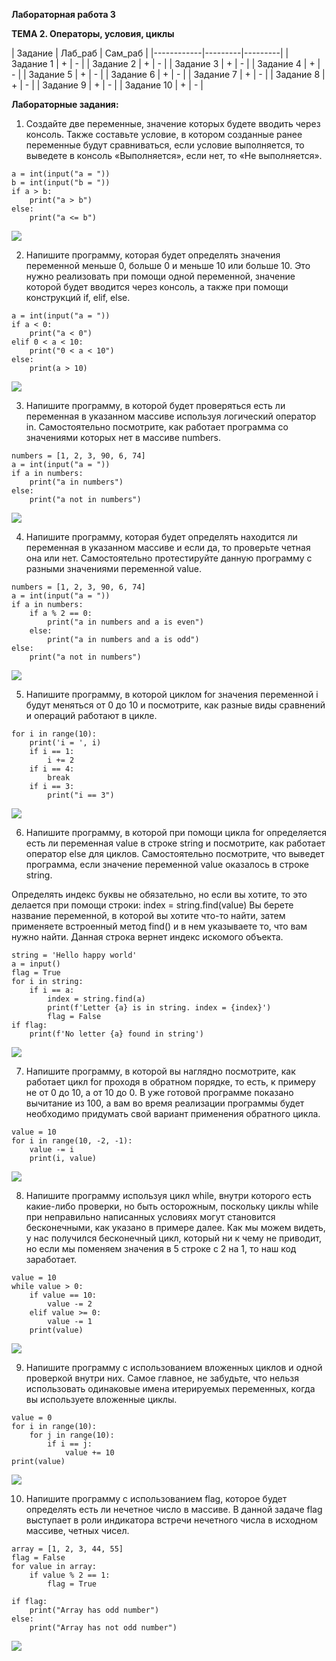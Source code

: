 **Лабораторная работа 3**

**ТЕМА 2. Операторы, условия, циклы**

﻿| Задание    | Лаб_раб | Сам_раб |
|------------|---------|---------|
| Задание 1  | +       | -       |
| Задание 2  | +       | -       |
| Задание 3  | +       | -       |
| Задание 4  | +       | -       |
| Задание 5  | +       | -       |
| Задание 6  | +       | -       |
| Задание 7  | +       | -       |
| Задание 8  | +       | -       |
| Задание 9  | +       | -       |
| Задание 10 | +       | -       |


**Лабораторные задания:**

1) Создайте две переменные, значение которых будете вводить через консоль\. Также составьте условие, в котором созданные ранее переменные будут сравниваться, если условие выполняется, то выведете в консоль «Выполняется», если нет, то «Не выполняется»\.
   
```
a = int(input("a = "))
b = int(input("b = "))
if a > b:
    print("a > b")
else:
    print("a <= b")
```
![](https://github.com/polinati4444/labs/blob/%D0%A2%D0%B5%D0%BC%D0%B0_3/1.png)

2) Напишите программу, которая будет определять значения переменной меньше 0, больше 0 и меньше 10 или больше 10\. Это нужно реализовать при помощи одной переменной, значение которой будет вводится через консоль, а также при помощи конструкций if, elif, else\. 
```
a = int(input("a = "))
if a < 0:
    print("a < 0")
elif 0 < a < 10:
    print("0 < a < 10")
else:
    print(a > 10)
```
![](https://github.com/polinati4444/labs/blob/%D0%A2%D0%B5%D0%BC%D0%B0_3/2.png)

3) Напишите программу, в которой будет проверяться есть ли переменная в указанном массиве используя логический оператор in\. Самостоятельно посмотрите, как работает программа со значениями которых нет в массиве numbers\. 
```
numbers = [1, 2, 3, 90, 6, 74]
a = int(input("a = "))
if a in numbers:
    print("a in numbers")
else:
    print("a not in numbers")
```
![](https://github.com/polinati4444/labs/blob/%D0%A2%D0%B5%D0%BC%D0%B0_3/3.png)

4) Напишите программу, которая будет определять находится ли переменная в указанном массиве и если да, то проверьте четная она или нет\. Самостоятельно протестируйте данную программу с разными значениями переменной value\. 
```
numbers = [1, 2, 3, 90, 6, 74]
a = int(input("a = "))
if a in numbers:
    if a % 2 == 0:
        print("a in numbers and a is even")
    else:
        print("a in numbers and a is odd")
else:
    print("a not in numbers")
```
![](https://github.com/polinati4444/labs/blob/%D0%A2%D0%B5%D0%BC%D0%B0_3/4.png)

5) Напишите программу, в которой циклом for значения переменной i будут меняться от 0 до 10 и посмотрите, как разные виды сравнений и операций работают в цикле\. 
```
for i in range(10):
    print('i = ', i)
    if i == 1:
        i += 2
    if i == 4:
        break
    if i == 3:
        print("i == 3")
```
![](https://github.com/polinati4444/labs/blob/%D0%A2%D0%B5%D0%BC%D0%B0_3/5.png)

6) Напишите программу, в которой при помощи цикла for определяется есть ли переменная value в строке string и посмотрите, как работает оператор else для циклов\. Самостоятельно посмотрите, что выведет программа, если значение переменной value оказалось в строке string\. 

Определять индекс буквы не обязательно, но если вы хотите, то это делается при помощи строки: index = string.find(value) Вы берете название переменной, в которой вы хотите что-то найти, затем применяете встроенный метод find() и в нем указываете то, что вам нужно найти. Данная строка вернет индекс искомого объекта. 
```
string = 'Hello happy world'
a = input()
flag = True
for i in string:
    if i == a:
        index = string.find(a)
        print(f'Letter {a} is in string. index = {index}')
        flag = False
if flag:
    print(f'No letter {a} found in string')
```
![](https://github.com/polinati4444/labs/blob/%D0%A2%D0%B5%D0%BC%D0%B0_3/6.png)

7) Напишите программу, в которой вы наглядно посмотрите, как работает цикл for проходя в обратном порядке, то есть, к примеру не от 0 до 10, а от 10 до 0\. В уже готовой программе показано вычитание из 100, а вам во время реализации программы будет необходимо придумать свой вариант применения обратного цикла\. 
```
value = 10
for i in range(10, -2, -1):
    value -= i
    print(i, value)
```
![](https://github.com/polinati4444/labs/blob/%D0%A2%D0%B5%D0%BC%D0%B0_3/7.png)

8) Напишите программу используя цикл while, внутри которого есть какие-либо проверки, но быть осторожным, поскольку циклы while при неправильно написанных условиях могут становится бесконечными, как указано в примере далее\. Как мы можем видеть, у нас получился бесконечный цикл, который ни к чему не приводит, но если мы поменяем значения в 5 строке с 2 на 1, то наш код заработает\. 
```
value = 10
while value > 0:
    if value == 10:
        value -= 2
    elif value >= 0:
        value -= 1
    print(value)
```
![](https://github.com/polinati4444/labs/blob/%D0%A2%D0%B5%D0%BC%D0%B0_3/8.png)

9) Напишите программу с использованием вложенных циклов и одной проверкой внутри них\. Самое главное, не забудьте, что нельзя использовать одинаковые имена итерируемых переменных, когда вы используете вложенные циклы\. 
```
value = 0
for i in range(10):
    for j in range(10):
        if i == j:
            value += 10
print(value)

```
![](https://github.com/polinati4444/labs/blob/%D0%A2%D0%B5%D0%BC%D0%B0_3/9.png)

10) Напишите программу с использованием flag, которое будет определять есть ли нечетное число в массиве\. В данной задаче flag выступает в роли индикатора встречи нечетного числа в исходном массиве, четных чисел\.

```
array = [1, 2, 3, 44, 55]
flag = False
for value in array:
    if value % 2 == 1:
        flag = True

if flag:
    print("Array has odd number")
else:
    print("Array has not odd number")
```
![](https://github.com/polinati4444/labs/blob/%D0%A2%D0%B5%D0%BC%D0%B0_3/10.png)
